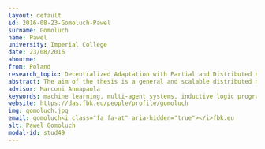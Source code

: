 ```yaml
---
layout: default 
id: 2016-08-23-Gomoluch-Pawel
surname: Gomoluch
name: Pawel
university: Imperial College
date: 23/08/2016
aboutme: 
from: Poland
research_topic: Decentralized Adaptation with Partial and Distributed Knowledge
abstract: The aim of the thesis is a general and scalable distributed machine learning algorithm and its application in multi-agent systems to increase their ability of collective adaptation in dynamic environments.
advisor: Marconi Annapaola
keywords: machine learning, multi-agent systems, inductive logic programming, collective adaptive systems
website: https://das.fbk.eu/people/profile/gomoluch
img: gomoluch.jpg
email: gomoluch<i class="fa fa-at" aria-hidden="true"></i>fbk.eu
alt: Pawel Gomoluch
modal-id: stud49
---
```

